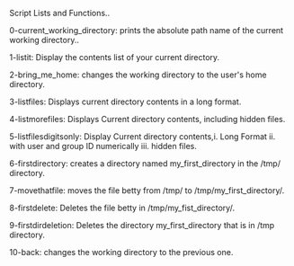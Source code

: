 Script Lists and Functions..

 0-current_working_directory: prints the absolute path name of the current working directory..
 
 1-listit: Display the contents list of your current directory.
 
 2-bring_me_home: changes the working directory to the user's home directory.
 
 3-listfiles: Displays current directory contents in a long format.
 
 4-listmorefiles: Displays Current directory contents, including hidden files.

 5-listfilesdigitsonly: Display Current directory contents,i. Long Format ii. with user and group ID numerically iii. hidden files.

 6-firstdirectory: creates a directory named my_first_directory in the /tmp/ directory.

 7-movethatfile: moves the file betty from /tmp/ to /tmp/my_first_directory/.

 8-firstdelete: Deletes the file betty in /tmp/my_fist_directory/.
 
 9-firstdirdeletion: Deletes the directory my_first_directory that is in /tmp directory.

 10-back: changes the working directory to the previous one.
 
